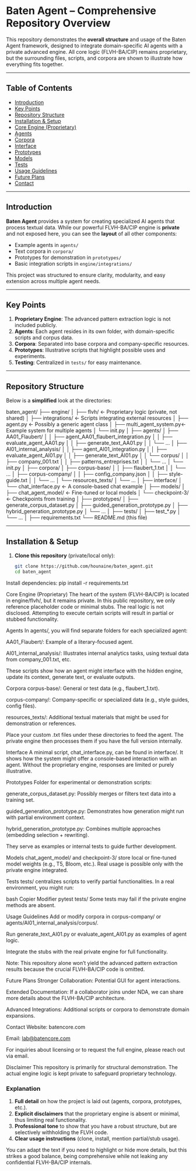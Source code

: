 # Baten Agent – Comprehensive Repository Overview

This repository demonstrates the **overall structure** and usage of the Baten Agent framework, designed to integrate domain-specific AI agents with a private advanced engine. All core logic (FLVH-BA/CIP) remains proprietary, but the surrounding files, scripts, and corpora are shown to illustrate how everything fits together.

---

## Table of Contents

- [Introduction](#introduction)
- [Key Points](#key-points)
- [Repository Structure](#repository-structure)
- [Installation & Setup](#installation--setup)
- [Core Engine (Proprietary)](#core-engine-proprietary)
- [Agents](#agents)
- [Corpora](#corpora)
- [Interface](#interface)
- [Prototypes](#prototypes)
- [Models](#models)
- [Tests](#tests)
- [Usage Guidelines](#usage-guidelines)
- [Future Plans](#future-plans)
- [Contact](#contact)

---

## Introduction

**Baten Agent** provides a system for creating specialized AI agents that process textual data. While our powerful FLVH-BA/CIP engine is **private** and not exposed here, you can see the **layout** of all other components:

- Example agents in `agents/`
- Text corpora in `corpora/`
- Prototypes for demonstration in `prototypes/`
- Basic integration scripts in `engine/integrations/`

This project was structured to ensure clarity, modularity, and easy extension across multiple agent needs.

---

## Key Points

1. **Proprietary Engine**: The advanced pattern extraction logic is not included publicly.
2. **Agents**: Each agent resides in its own folder, with domain-specific scripts and corpus data.
3. **Corpora**: Separated into base corpora and company-specific resources.
4. **Prototypes**: Illustrative scripts that highlight possible uses and experiments.
5. **Testing**: Centralized in `tests/` for easy maintenance.

---

## Repository Structure

Below is a **simplified** look at the directories:

baten_agent/ ├── engine/ │ ├── flvh/ ← Proprietary logic (private, not shared) │ ├── integrations/ ← Scripts integrating external resources │ ├── agent.py ← Possibly a generic agent class │ ├── multi_agent_system.py← Example system for multiple agents │ └── init.py │ ├── agents/ │ ├── AA01_Flaubert/ │ │ ├── agent_AA01_flaubert_integration.py │ │ ├── evaluate_agent_AA01.py │ │ ├── generate_text_AA01.py │ │ └── ... │ ├── AI01_internal_analysis/ │ │ ├── agent_AI01_integration.py │ │ ├── evaluate_agent_AI01.py │ │ ├── generate_text_AI01.py │ │ └── corpus/ │ │ ├── company_001.txt │ │ ├── patterns_entreprises.txt │ │ └── ... │ └── init.py │ ├── corpora/ │ ├── corpus-base/ │ │ ├── flaubert_1.txt │ │ └── ... │ ├── corpus-company/ │ │ ├── config_company.json │ │ ├── style-guide.txt │ │ └── ... │ └── resources_texts/ │ └── ... │ ├── interface/ │ └── chat_interface.py ← A console-based chat example │ ├── models/ │ ├── chat_agent_model/ ← Fine-tuned or local models │ └── checkpoint-3/ ← Checkpoints from training │ ├── prototypes/ │ ├── generate_corpus_dataset.py │ ├── guided_generation_prototype.py │ ├── hybrid_generation_prototype.py │ └── ... │ ├── tests/ │ ├── test_*.py │ └── ... │ ├── requirements.txt └── README.md (this file)


---

## Installation & Setup

1. **Clone this repository** (private/local only):
   ```bash
   git clone https://github.com/hounaine/baten_agent.git
   cd baten_agent

Install dependencies:
pip install -r requirements.txt

Core Engine (Proprietary)
The heart of the system (FLVH-BA/CIP) is located in engine/flvh/, but it remains private. In this public repository, we only reference placeholder code or minimal stubs. The real logic is not disclosed. Attempting to execute certain scripts will result in partial or stubbed functionality.

Agents
In agents/, you will find separate folders for each specialized agent:

AA01_Flaubert/: Example of a literary-focused agent.

AI01_internal_analysis/: Illustrates internal analytics tasks, using textual data from company_001.txt, etc.

These scripts show how an agent might interface with the hidden engine, update its context, generate text, or evaluate outputs.

Corpora
corpus-base/: General or test data (e.g., flaubert_1.txt).

corpus-company/: Company-specific or specialized data (e.g., style guides, config files).

resources_texts/: Additional textual materials that might be used for demonstration or references.

Place your custom .txt files under these directories to feed the agent. The private engine then processes them if you have the full version internally.

Interface
A minimal script, chat_interface.py, can be found in interface/. It shows how the system might offer a console-based interaction with an agent. Without the proprietary engine, responses are limited or purely illustrative.

Prototypes
Folder for experimental or demonstration scripts:

generate_corpus_dataset.py: Possibly merges or filters text data into a training set.

guided_generation_prototype.py: Demonstrates how generation might run with partial environment context.

hybrid_generation_prototype.py: Combines multiple approaches (embedding selection + rewriting).

They serve as examples or internal tests to guide further development.

Models
chat_agent_model/ and checkpoint-3/ store local or fine-tuned model weights (e.g., T5, Bloom, etc.). Real usage is possible only with the private engine integrated.

Tests
tests/ centralizes scripts to verify partial functionalities. In a real environment, you might run:

bash
Copier
Modifier
pytest tests/
Some tests may fail if the private engine methods are absent.

Usage Guidelines
Add or modify corpora in corpus-company/ or agents/AI01_internal_analysis/corpus/.

Run generate_text_AI01.py or evaluate_agent_AI01.py as examples of agent logic.

Integrate the stubs with the real private engine for full functionality.

Note: This repository alone won’t yield the advanced pattern extraction results because the crucial FLVH-BA/CIP code is omitted.

Future Plans
Stronger Collaboration: Potential GUI for agent interactions.

Extended Documentation: If a collaborator joins under NDA, we can share more details about the FLVH-BA/CIP architecture.

Advanced Integrations: Additional scripts or corpora to demonstrate domain expansions.

Contact
Website: batencore.com

Email: lab@batencore.com

For inquiries about licensing or to request the full engine, please reach out via email.

Disclaimer
This repository is primarily for structural demonstration. The actual engine logic is kept private to safeguard proprietary technology.

### Explanation

1. **Full detail** on how the project is laid out (agents, corpora, prototypes, etc.).
2. **Explicit disclaimers** that the proprietary engine is absent or minimal, thus limiting real functionality.
3. **Professional tone** to show that you have a robust structure, but are selectively withholding the FLVH code. 
4. **Clear usage instructions** (clone, install, mention partial/stub usage).

You can adapt the text if you need to highlight or hide more details, but this strikes a good balance, being comprehensive while not leaking any confidential FLVH-BA/CIP internals.


